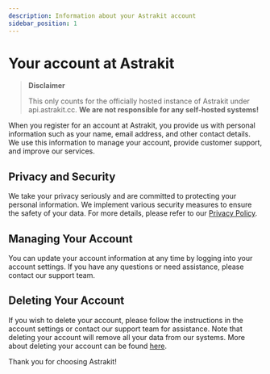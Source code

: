```yaml
---
description: Information about your Astrakit account
sidebar_position: 1
---
```

# Your account at Astrakit
> <IIcon icon="ic:round-warning" height="20" /> **Disclaimer**
> 
> This only counts for the officially hosted instance of Astrakit under api.astrakit.cc. **We are not responsible for any self-hosted systems!**

When you register for an account at Astrakit, you provide us with personal information such as your name, email address, and other contact details. We use this information to manage your account, provide customer support, and improve our services.

## Privacy and Security
We take your privacy seriously and are committed to protecting your personal information. We implement various security measures to ensure the safety of your data. For more details, please refer to our [Privacy Policy](/docs/legal/privacy).

## Managing Your Account
You can update your account information at any time by logging into your account settings. If you have any questions or need assistance, please contact our support team.

## Deleting Your Account
If you wish to delete your account, please follow the instructions in the account settings or contact our support team for assistance. Note that deleting your account will remove all your data from our systems. More about deleting your account can be found [here](/docs/account/deletion).

Thank you for choosing Astrakit!